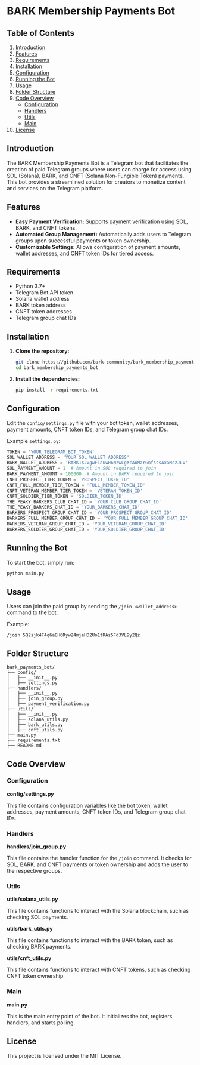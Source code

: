 # BARK Membership Payments Bot

## Table of Contents

1. [Introduction](#introduction)
2. [Features](#features)
3. [Requirements](#requirements)
4. [Installation](#installation)
5. [Configuration](#configuration)
6. [Running the Bot](#running-the-bot)
7. [Usage](#usage)
8. [Folder Structure](#folder-structure)
9. [Code Overview](#code-overview)
    - [Configuration](#configuration)
    - [Handlers](#handlers)
    - [Utils](#utils)
    - [Main](#main)
10. [License](#license)

## Introduction

The BARK Membership Payments Bot is a Telegram bot that facilitates the creation of paid Telegram groups where users can charge for access using SOL (Solana), BARK, and CNFT (Solana Non-Fungible Token) payments. This bot provides a streamlined solution for creators to monetize content and services on the Telegram platform.

## Features

- **Easy Payment Verification:** Supports payment verification using SOL, BARK, and CNFT tokens.
- **Automated Group Management:** Automatically adds users to Telegram groups upon successful payments or token ownership.
- **Customizable Settings:** Allows configuration of payment amounts, wallet addresses, and CNFT token IDs for tiered access.

## Requirements

- Python 3.7+
- Telegram Bot API token
- Solana wallet address
- BARK token address
- CNFT token addresses
- Telegram group chat IDs

## Installation

1. **Clone the repository:**

    ```sh
    git clone https://github.com/bark-community/bark_membership_payments_bot.git
    cd bark_membership_payments_bot
    ```

2. **Install the dependencies:**

    ```sh
    pip install -r requirements.txt
    ```

## Configuration

Edit the `config/settings.py` file with your bot token, wallet addresses, payment amounts, CNFT token IDs, and Telegram group chat IDs.

Example `settings.py`:

```python
TOKEN = 'YOUR_TELEGRAM_BOT_TOKEN'
SOL_WALLET_ADDRESS = 'YOUR_SOL_WALLET_ADDRESS'
BARK_WALLET_ADDRESS = 'BARK1X2VgwF1auwH6NzwLgXcAuMzrGnfsssAxaMczJLV'
SOL_PAYMENT_AMOUNT = 1  # Amount in SOL required to join
BARK_PAYMENT_AMOUNT = 100000  # Amount in BARK required to join
CNFT_PROSPECT_TIER_TOKEN = 'PROSPECT_TOKEN_ID'
CNFT_FULL_MEMBER_TIER_TOKEN = 'FULL_MEMBER_TOKEN_ID'
CNFT_VETERAN_MEMBER_TIER_TOKEN = 'VETERAN_TOKEN_ID'
CNFT_SOLDIER_TIER_TOKEN = 'SOLDIER_TOKEN_ID'
THE_PEAKY_BARKERS_CLUB_CHAT_ID = 'YOUR_CLUB_GROUP_CHAT_ID'
THE_PEAKY_BARKERS_CHAT_ID = 'YOUR_BARKERS_CHAT_ID'
BARKERS_PROSPECT_GROUP_CHAT_ID = 'YOUR_PROSPECT_GROUP_CHAT_ID'
BARKERS_FULL_MEMBER_GROUP_CHAT_ID = 'YOUR_FULL_MEMBER_GROUP_CHAT_ID'
BARKERS_VETERAN_GROUP_CHAT_ID = 'YOUR_VETERAN_GROUP_CHAT_ID'
BARKERS_SOLDIER_GROUP_CHAT_ID = 'YOUR_SOLDIER_GROUP_CHAT_ID'
```

## Running the Bot

To start the bot, simply run:

```sh
python main.py
```

## Usage

Users can join the paid group by sending the `/join <wallet_address>` command to the bot.

Example:

```
/join 5Q2sjk4F4q6a8H6Ryw24mjeHD2Uo1tRAz5Fd3VL9y2Qz
```

## Folder Structure

```
bark_payments_bot/
├── config/
│   ├── __init__.py
│   ├── settings.py
├── handlers/
│   ├── __init__.py
│   ├── join_group.py
│   ├── payment_verification.py
├── utils/
│   ├── __init__.py
│   ├── solana_utils.py
│   ├── bark_utils.py
│   ├── cnft_utils.py
├── main.py
├── requirements.txt
├── README.md
```

## Code Overview

### Configuration

**config/settings.py**

This file contains configuration variables like the bot token, wallet addresses, payment amounts, CNFT token IDs, and Telegram group chat IDs.

### Handlers

**handlers/join_group.py**

This file contains the handler function for the `/join` command. It checks for SOL, BARK, and CNFT payments or token ownership and adds the user to the respective groups.

### Utils

**utils/solana_utils.py**

This file contains functions to interact with the Solana blockchain, such as checking SOL payments.

**utils/bark_utils.py**

This file contains functions to interact with the BARK token, such as checking BARK payments.

**utils/cnft_utils.py**

This file contains functions to interact with CNFT tokens, such as checking CNFT token ownership.

### Main

**main.py**

This is the main entry point of the bot. It initializes the bot, registers handlers, and starts polling.

## License

This project is licensed under the MIT License.